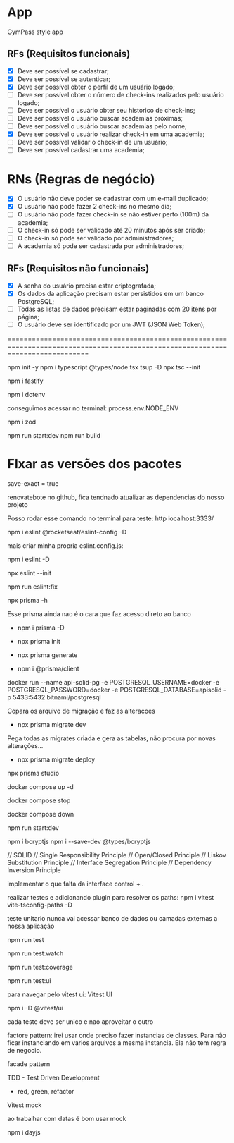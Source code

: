 # App

GymPass style app

## RFs (Requisitos funcionais)

- [x] Deve ser possível se cadastrar;
- [x] Deve ser possível se autenticar;
- [x] Deve ser possível obter o perfil de um usuário logado;
- [ ] Deve ser possível obter o número de check-ins realizados pelo usuário logado;
- [ ] Deve ser possível o usuário obter seu historico de check-ins;
- [ ] Deve ser possível o usuário buscar academias próximas;
- [ ] Deve ser possível o usuário buscar academias pelo nome;
- [x] Deve ser possível o usuário realizar check-in em uma academia;
- [ ] Deve ser possível validar o check-in de um usuário;
- [ ] Deve ser possível cadastrar uma academia;

# RNs (Regras de negócio)

- [x] O usuário não deve poder se cadastrar com um e-mail duplicado;
- [x] O usuário não pode fazer 2 check-ins no mesmo dia;
- [ ] O usuário não pode fazer check-in se não estiver perto (100m) da academia;
- [ ] O check-in só pode ser validado até 20 minutos após ser criado;
- [ ] O check-in só pode ser validado por administradores;
- [ ] A academia só pode ser cadastrada por administradores;

## RFs (Requisitos não funcionais)

- [x] A senha do usuário precisa estar criptografada;
- [x] Os dados da aplicação precisam estar persistidos em um banco PostgreSQL;
- [ ] Todas as listas de dados precisam estar paginadas com 20 itens por página;
- [ ] O usuário deve ser identificado por um JWT (JSON Web Token);

================================================================================================================================

npm init -y
npm i typescript @types/node tsx tsup -D
npx tsc --init

npm i fastify

npm i dotenv

conseguimos acessar no terminal: process.env.NODE_ENV

npm i zod

npm run start:dev
npm run build

# FIxar as versões dos pacotes

save-exact = true

renovatebote no github, fica tendnado atualizar as dependencias do nosso projeto

Posso rodar esse comando no terminal para teste: http localhost:3333/

npm i eslint @rocketseat/eslint-config -D

mais criar minha propria eslint.config.js:

npm i eslint -D

npx eslint --init

npm run eslint:fix

npx prisma -h

Esse prisma ainda nao é o cara que faz acesso direto ao banco

- npm i prisma -D

- npx prisma init

- npx prisma generate

- npm i @prisma/client

docker run --name api-solid-pg -e POSTGRESQL_USERNAME=docker -e POSTGRESQL_PASSWORD=docker -e POSTGRESQL_DATABASE=apisolid -p 5433:5432 bitnami/postgresql

Copara os arquivo de migração e faz as alteracoes

- npx prisma migrate dev

Pega todas as migrates criada e gera as tabelas, não procura por novas alterações...

- npx prisma migrate deploy

npx prisma studio

docker compose up -d

docker compose stop

docker compose down

npm run start:dev

npm i bcryptjs
npm i --save-dev @types/bcryptjs

// SOLID
// Single Responsibility Principle
// Open/Closed Principle
// Liskov Substitution Principle
// Interface Segregation Principle
// Dependency Inversion Principle

implementar o que falta da interface
control + .

realizar testes e adicionando plugin para resolver os paths:
npm i vitest vite-tsconfig-paths -D

teste unitario nunca vai acessar banco de dados ou camadas externas a nossa aplicação

npm run test

npm run test:watch

npm run test:coverage

npm run test:ui

para navegar pelo vitest ui:
Vitest UI

npm i -D @vitest/ui

cada teste deve ser unico e nao aproveitar o outro

factore pattern: irei usar onde preciso fazer instancias de classes. Para não ficar instanciando em varios arquivos a mesma instancia. Ela não tem regra de negocio.

facade pattern

TDD - Test Driven Development

- red, green, refactor

Vitest mock

ao trabalhar com datas é bom usar mock

npm i dayjs
